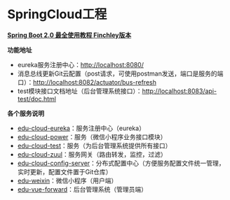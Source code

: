 # SpringCloud工程
**[Spring Boot 2.0 最全使用教程 Finchley版本](https://blog.csdn.net/forezp/article/details/70148833)**

**功能地址**
- eureka服务注册中心：[http://localhost:8080/](http://localhost:8080/)
- 消息总线更新Git云配置（post请求，可使用postman发送，端口是服务的端口）：[http://localhost:8082/actuator/bus-refresh](http://localhost:8082/actuator/bus-refresh)
- test模块接口文档地址（后台管理系统接口）：[http://localhost:8083/api-test/doc.html](http://localhost:8083/api-test/doc.html)


**各个服务说明**
- [edu-cloud-eureka]()：服务注册中心（eureka）
- [edu-cloud-power]()：服务（微信小程序业务接口模块）
- [edu-cloud-test]()：服务（为后台管理系统提供所有接口）
- [edu-cloud-zuul]()：服务网关（路由转发，监控，过滤）
- [edu-cloud-config-server]()：分布式配置中心（方便服务配置文件统一管理，实时更新，配置文件置于Git仓库）
- [edu-weixin]()：微信小程序（用户端）
- [edu-vue-forward]()：后台管理系统（管理员端）
